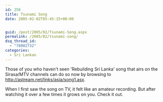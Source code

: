 ```yaml
---
id: 256
title: Tsunami Song
date: 2005-02-02T05:45:15+00:00


guid: /post/2005/02/Tsunami-Song.aspx
permalink: /2005/02/tsunami-song/
dsq_thread_id:
  - "78002732"
categories:
  - Sri Lankan
---
```

<P>Those of you who haven't seen 'Rebuilding Sri Lanka' song that airs on the Sirasa/MTV channels can do so now by browsing to <A href="http://astream.net/links/asia/song1.asx">http://astream.net/links/asia/song1.asx</A>.</P>
<P>When I first saw the song on TV, it felt like an amateur recording. But after watching it over a few times it grows on you. Check it out.</P>